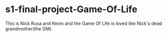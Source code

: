 # s1-final-project-Game-Of-Life
This is Nick Rusa and Kevin and the Game Of Life is loved like Nick's dead grandmother(the GM)

